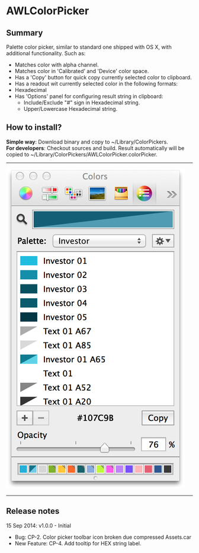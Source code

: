 AWLColorPicker
==============

Summary
-------

Palette color picker, similar to standard one shipped with OS X, with additional functionality. Such as:

- Matches color with alpha channel.
- Matches color in 'Calibrated' and 'Device' color space.
- Has a 'Copy' button for quick copy currently selected color to clipboard.
- Has a readout wit currently selected color in the following formats:
 - Hexadecimal
- Has 'Options' panel for configuring result string in clipboard:
    - Include/Exclude "#" sign in Hexadecimal string.
    - Upper/Lowercase Hexadecimal string.
    

How to install?
--------------

**Simple way**: Download binary and copy to ~/Library/ColorPickers.  
**For developers**: Checkout sources and build. Result automatically will be copied to ~/Library/ColorPickers/AWLColorPicker.colorPicker.

- - -

![Screenshot](Screenshot.png "Screenshot")

- - -

Release notes
-------------

15 Sep 2014: v1.0.0 - Initial

- Bug: CP-2. Color picker toolbar icon broken due compressed Assets.car
- New Feature: CP-4. Add tooltip for HEX string label.

